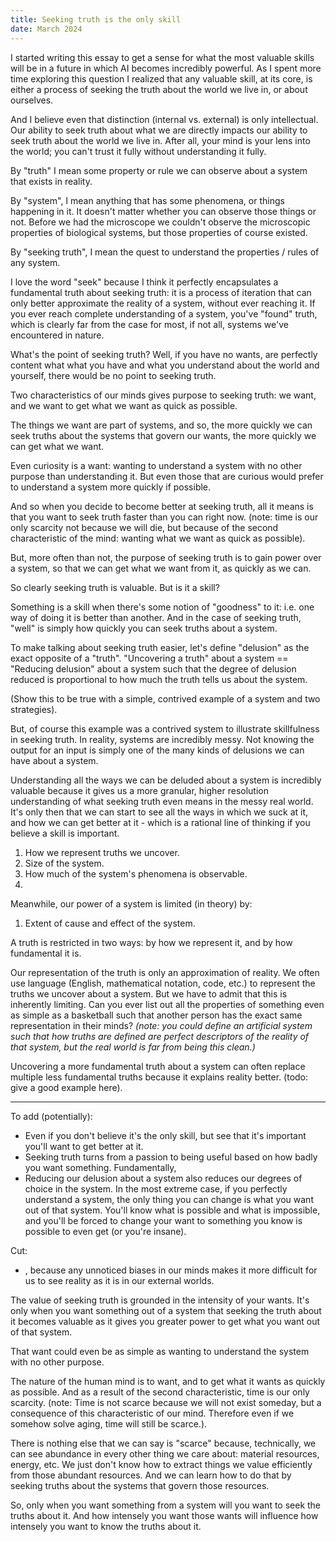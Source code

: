 ```yaml
---
title: Seeking truth is the only skill
date: March 2024
---
```

I started writing this essay to get a sense for what the most valuable skills will be in a future in which AI becomes incredibly powerful. As I spent more time exploring this question I realized that any valuable skill, at its core, is either a process of seeking the truth about the world we live in, or about ourselves. 

And I believe even that distinction (internal vs. external) is only intellectual. Our ability to seek truth about what we are directly impacts our ability to seek truth about the world we live in. After all, your mind is your lens into the world; you can't trust it fully without understanding it fully.

By "truth" I mean some property or rule we can observe about a system that exists in reality.

By "system", I mean anything that has some phenomena, or things happening in it. It doesn't matter whether you can observe those things or not. Before we had the microscope we couldn't observe the microscopic properties of biological systems, but those properties of course existed.

By "seeking truth", I mean the quest to understand the properties / rules of any system. 

I love the word "seek" because I think it perfectly encapsulates a fundamental truth about seeking truth: it is a process of iteration that can only better approximate the reality of a system, without ever reaching it. If you ever reach complete understanding of a system, you've "found" truth, which is clearly far from the case for most, if not all, systems we've encountered in nature.

What's the point of seeking truth? Well, if you have no wants, are perfectly content what what you have and what you understand about the world and yourself, there would be no point to seeking truth.

Two characteristics of our minds gives purpose to seeking truth: we want, and we want to get what we want as quick as possible.

The things we want are part of systems, and so, the more quickly we can seek truths about the systems that govern our wants, the more quickly we can get what we want.

Even curiosity is a want: wanting to understand a system with no other purpose than understanding it. But even those that are curious would prefer to understand a system more quickly if possible.

And so when you decide to become better at seeking truth, all it means is that you want to seek truth faster than you can right now. (note: time is our only scarcity not because we will die, but because of the second characteristic of the mind: wanting what we want as quick as possible).

But, more often than not, the purpose of seeking truth is to gain power over a system, so that we can get what we want from it, as quickly as we can. 

So clearly seeking truth is valuable. But is it a skill?

Something is a skill when there's some notion of "goodness" to it: i.e. one way of doing it is better than another. And in the case of seeking truth, "well" is simply how quickly you can seek truths about a system.

To make talking about seeking truth easier, let's define "delusion" as the exact opposite of a "truth". "Uncovering a truth" about a system == "Reducing delusion" about a system such that the degree of delusion reduced is proportional to how much the truth tells us about the system.

(Show this to be true with a simple, contrived example of a system and two strategies).

But, of course this example was a contrived system to illustrate skillfulness in seeking truth. In reality, systems are incredibly messy. Not knowing the output for an input is simply one of the many kinds of delusions we can have about a system.

Understanding all the ways we can be deluded about a system is incredibly valuable because it gives us a more granular, higher resolution understanding of what seeking truth even means in the messy real world. It's only then that we can start to see all the ways in which we suck at it, and how we can get better at it - which is a rational line of thinking if you believe a skill is important.

1. How we represent truths we uncover.
2. Size of the system.
3. How much of the system's phenomena is observable.
4. 

Meanwhile, our power of a system is limited (in theory) by:
1. Extent of cause and effect of the system.


A truth is restricted in two ways: by how we represent it, and by how fundamental it is.

Our representation of the truth is only an approximation of reality. We often use language (English, mathematical notation, code, etc.) to represent the truths we uncover about a system. But we have to admit that this is inherently limiting. Can you ever list out all the properties of something even as simple as a basketball such that another person has the exact same representation in their minds? 
	*(note: you could define an artificial system such that how truths are defined are perfect descriptors of the reality of that system, but the real world is far from being this clean.)*

Uncovering a more fundamental truth about a system can often replace multiple less fundamental truths because it explains reality better. (todo: give a good example here).

---

To add (potentially):
- Even if you don't believe it's the only skill, but see that it's important you'll want to get better at it.
- Seeking truth turns from a passion to being useful based on how badly you want something. Fundamentally,
- Reducing our delusion about a system also reduces our degrees of choice in the system. In the most extreme case, if you perfectly understand a system, the only thing you can change is what you want out of that system. You'll know what is possible and what is impossible, and you'll be forced to change your want to something you know is possible to even get (or you're insane).

Cut:
- , because any unnoticed biases in our minds makes it more difficult for us to see reality as it is in our external worlds.

The value of seeking truth is grounded in the intensity of your wants. It's only when you want something out of a system that seeking the truth about it becomes valuable as it gives you greater power to get what you want out of that system.

That want could even be as simple as wanting to understand the system with no other purpose.

The nature of the human mind is to want, and to get what it wants as quickly as possible. And as a result of the second characteristic, time is our only scarcity. (note: Time is not scarce because we will not exist someday, but a consequence of this characteristic of our mind. Therefore even if we somehow solve aging, time will still be scarce.).

There is nothing else that we can say is "scarce" because, technically, we can see abundance in every other thing we care about: material resources, energy, etc. We just don't know how to extract things we value efficiently from those abundant resources. And we can learn how to do that by seeking truths about the systems that govern those resources.

So, only when you want something from a system will you want to seek the truths about it. And how intensely you want those wants will influence how intensely you want to know the truths about it.